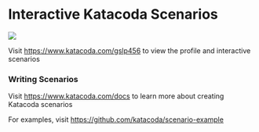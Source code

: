 # Interactive Katacoda Scenarios

[![](http://shields.katacoda.com/katacoda/gslp456/count.svg)](https://www.katacoda.com/gslp456 "Get your profile on Katacoda.com")

Visit https://www.katacoda.com/gslp456 to view the profile and interactive scenarios

### Writing Scenarios
Visit https://www.katacoda.com/docs to learn more about creating Katacoda scenarios

For examples, visit https://github.com/katacoda/scenario-example
